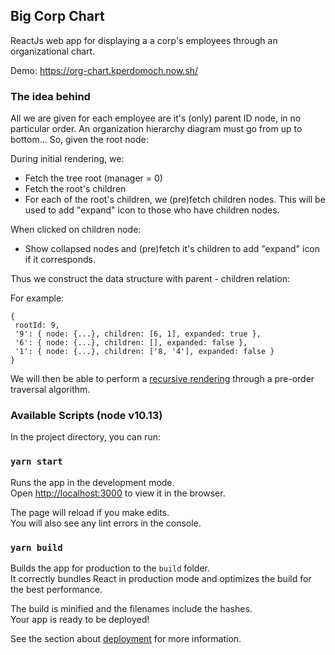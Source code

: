 ## Big Corp Chart
ReactJs web app for displaying a a corp's employees through an organizational chart.

Demo: https://org-chart.kperdomoch.now.sh/
### The idea behind
All we are given for each employee are it's (only) parent ID node, in no particular order.
An organization hierarchy diagram must go from up to bottom... So, given the root node:


During initial rendering, we:
- Fetch the tree root (manager = 0)
- Fetch the root's children
- For each of the root's children, we (pre)fetch children nodes.
This will be used to add "expand" icon to those who have children nodes.


When clicked on children node:
 - Show collapsed nodes and (pre)fetch it's children to add "expand" icon if it corresponds.


Thus we construct the data structure with parent - children relation:

For example:
```
{
 rootId: 9,
 '9': { node: {...}, children: [6, 1], expanded: true },
 '6': { node: {...}, children: [], expanded: false },
 '1': { node: {...}, children: ['8, '4'], expanded: false }
}
```
We will then be able to perform a [recursive rendering](https://github.com/kperdomo1/org-chart/blob/master/src/component/Tree/Nodes.js)
through a pre-order traversal algorithm.

### Available Scripts (node v10.13)
In the project directory, you can run:

### `yarn start`

Runs the app in the development mode.<br>
Open [http://localhost:3000](http://localhost:3000) to view it in the browser.

The page will reload if you make edits.<br>
You will also see any lint errors in the console.

### `yarn build`

Builds the app for production to the `build` folder.<br>
It correctly bundles React in production mode and optimizes the build for the best performance.

The build is minified and the filenames include the hashes.<br>
Your app is ready to be deployed!

See the section about [deployment](https://facebook.github.io/create-react-app/docs/deployment) for more information.